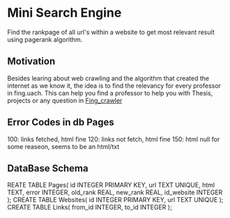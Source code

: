 # Mini Search Engine
Find the rankpage of all url's within a website to get most relevant result using pagerank algorithm.

## Motivation
Besides learing about web crawling and the algorithm that created the internet as we know it, the idea is to find the relevancy for every professor in fing.uach. This can help you find a professor to help you with Thesis, projects or any question in [Fing_crawler][FCurl]


[FCurl]: <https://github.com/javiervqz/Fing_crawler>

## Error Codes in db Pages
 100: links fetched, html fine
 120: links not fetch, html fine 
 150: html null for some reaseon, seems to be an html/txt

## DataBase Schema
REATE TABLE Pages(
id INTEGER PRIMARY KEY,
url TEXT UNIQUE,
html TEXT,
error INTEGER,
old_rank REAL,
new_rank REAL,
id_website INTEGER
);
CREATE TABLE Websites(
id INTEGER PRIMARY KEY,
url TEXT UNIQUE
);
CREATE TABLE Links(
from_id INTEGER,
to_id INTEGER
);

